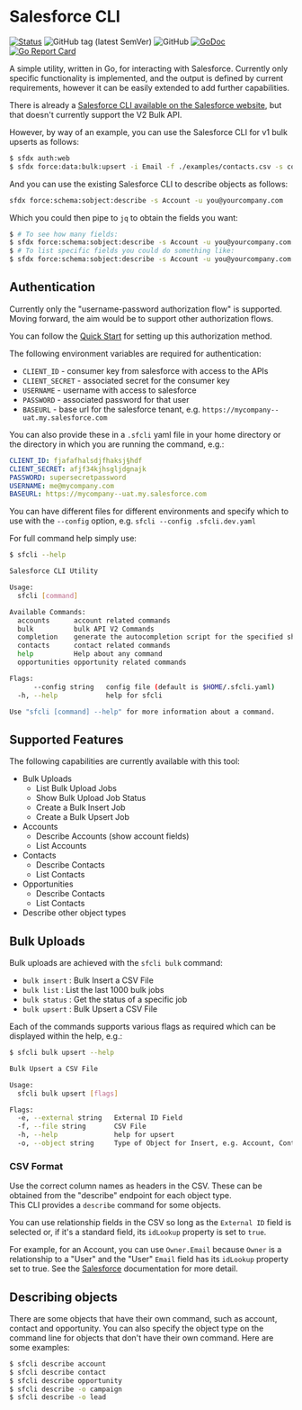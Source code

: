 # Salesforce CLI

[![Status](https://img.shields.io/badge/status-wip-yellow)](https://github.com/darrenparkinson/sfcli) ![GitHub tag (latest SemVer)](https://img.shields.io/github/v/tag/darrenparkinson/sfcli) ![GitHub](https://img.shields.io/github/license/darrenparkinson/sfcli?color=brightgreen) [![GoDoc](https://pkg.go.dev/badge/darrenparkinson/sfcli)](https://pkg.go.dev/github.com/darrenparkinson/sfcli) [![Go Report Card](https://goreportcard.com/badge/github.com/darrenparkinson/sfcli)](https://goreportcard.com/report/github.com/darrenparkinson/sfcli)

A simple utility, written in Go, for interacting with Salesforce.  Currently only specific functionality is implemented, 
and the output is defined by current requirements, however it can be easily extended to add further capabilities.

There is already a [Salesforce CLI available on the Salesforce website](https://developer.salesforce.com/tools/sfdxcli#), but that doesn't currently support the V2 Bulk API. 

However, by way of an example, you can use the Salesforce CLI for v1 bulk upserts as follows:

```sh
$ sfdx auth:web
$ sfdx force:data:bulk:upsert -i Email -f ./examples/contacts.csv -s contact -u you@yourcompany.com -w 1
```

And you can use the existing Salesforce CLI to describe objects as follows:

```sh
sfdx force:schema:sobject:describe -s Account -u you@yourcompany.com
```

Which you could then pipe to `jq` to obtain the fields you want:

```sh
$ # To see how many fields:
$ sfdx force:schema:sobject:describe -s Account -u you@yourcompany.com | jq '.fields | length'
$ # To list specific fields you could do something like:
$ sfdx force:schema:sobject:describe -s Account -u you@yourcompany.com | jq -r '["Name","IDLookup"], (.fields[] | [.name, .idLookup]) | @tsv' | column -t
```

## Authentication

Currently only the "username-password authorization flow" is supported.  Moving forward, the aim would be to support other authorization flows.

You can follow the [Quick Start](https://developer.salesforce.com/docs/atlas.en-us.api_rest.meta/api_rest/quickstart_oauth.htm) for setting up this authorization method.

The following environment variables are required for authentication:

* `CLIENT_ID` - consumer key from salesforce with access to the APIs
* `CLIENT_SECRET` - associated secret for the consumer key
* `USERNAME` - username with access to salesforce
* `PASSWORD` - associated password for that user
* `BASEURL` - base url for the salesforce tenant, e.g.  `https://mycompany--uat.my.salesforce.com`

You can also provide these in a `.sfcli` yaml file in your home directory or the directory in which you are running the command, e.g.:

```yaml
CLIENT_ID: fjafafhalsdjfhaksj§hdf
CLIENT_SECRET: afjf34kjhsgljdgnajk
PASSWORD: supersecretpassword
USERNAME: me@mycompany.com
BASEURL: https://mycompany--uat.my.salesforce.com
```

You can have different files for different environments and specify which to use with the `--config` option, e.g. `sfcli --config .sfcli.dev.yaml`

For full command help simply use:

```sh
$ sfcli --help

Salesforce CLI Utility

Usage:
  sfcli [command]

Available Commands:
  accounts      account related commands
  bulk          bulk API V2 Commands
  completion    generate the autocompletion script for the specified shell
  contacts      contact related commands
  help          Help about any command
  opportunities opportunity related commands

Flags:
      --config string   config file (default is $HOME/.sfcli.yaml)
  -h, --help            help for sfcli

Use "sfcli [command] --help" for more information about a command.
```

## Supported Features

The following capabilities are currently available with this tool:

* Bulk Uploads
  * List Bulk Upload Jobs
  * Show Bulk Upload Job Status
  * Create a Bulk Insert Job
  * Create a Bulk Upsert Job
* Accounts
  * Describe Accounts (show account fields)
  * List Accounts
* Contacts
  * Describe Contacts
  * List Contacts
* Opportunities
  * Describe Contacts
  * List Contacts
* Describe other object types


## Bulk Uploads

Bulk uploads are achieved with the `sfcli bulk` command:

* `bulk insert` : Bulk Insert a CSV File
* `bulk list` : List the last 1000 bulk jobs
* `bulk status` : Get the status of a specific job
* `bulk upsert` : Bulk Upsert a CSV File

Each of the commands supports various flags as required which can be displayed within the help, e.g.:

```sh
$ sfcli bulk upsert --help

Bulk Upsert a CSV File

Usage:
  sfcli bulk upsert [flags]

Flags:
  -e, --external string   External ID Field
  -f, --file string       CSV File
  -h, --help              help for upsert
  -o, --object string     Type of Object for Insert, e.g. Account, Contact, Opportunity
```

### CSV Format

Use the correct column names as headers in the CSV.  These can be obtained from the "describe" endpoint for each object type.  
This CLI provides a `describe` command for some objects.

You can use relationship fields in the CSV so long as the `External ID` field is selected or, if it's a standard field,
its `idLookup` property is set to `true`.

For example, for an Account, you can use `Owner.Email` because `Owner` is a relationship to a "User" and the "User" 
`Email` field has its `idLookup` property set to true.  See the [Salesforce](https://developer.salesforce.com/docs/atlas.en-us.api_asynch.meta/api_asynch/relationship_fields_in_a_header_row__2_0.htm) documentation for more detail.

## Describing objects

There are some objects that have their own command, such as account, contact and opportunity.  You can also specify the object type on the command line for objects that don't have their own command. Here are some examples:

```sh
$ sfcli describe account
$ sfcli describe contact
$ sfcli describe opportunity
$ sfcli describe -o campaign
$ sfcli describe -o lead
```